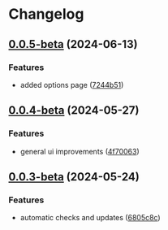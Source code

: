 # Changelog
## [0.0.5-beta](https://github.com/AntoninJuquel/instagram-blocklist-extension/compare/v0.0.4-beta...v0.0.5-0) (2024-06-13)


### Features

* added options page ([7244b51](https://github.com/AntoninJuquel/instagram-blocklist-extension/commit/7244b51ed6a9bcce5febc134fee6688e4aa51b28))

## [0.0.4-beta](https://github.com/AntoninJuquel/instagram-blocklist-extension/compare/v0.0.3-beta...v0.0.4-beta.0) (2024-05-27)


### Features

* general ui improvements ([4f70063](https://github.com/AntoninJuquel/instagram-blocklist-extension/commit/4f70063987074afecf11885bd2ca1aa1d548409e))

## [0.0.3-beta](https://github.com/AntoninJuquel/instagram-blocklist-extension/compare/v0.0.2-beta...v0.0.3-beta.0) (2024-05-24)


### Features

* automatic checks and updates ([6805c8c](https://github.com/AntoninJuquel/instagram-blocklist-extension/commit/6805c8c3fdac4a4b5eb7d318b94a5f8f80687403))

